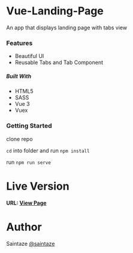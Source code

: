 # Vue-Landing-Page
An app that displays landing page with tabs view  

### Features
+ Beautiful UI
+ Reusable Tabs and Tab Component
##### Built With
+ HTML5
+ SASS
+ Vue 3
+ Vuex

### Getting Started
clone repo

`cd` into folder and run `npm install`

run `npm run serve`

# Live Version
#### URL: [View Page](https://vue-landing-page-ayezahmed.vercel.app)

# Author
Saintaze [@saintaze](https://github.com/saintaze/)